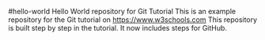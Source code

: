 #hello-world
Hello World repository for Git Tutorial
This is an example repository for the Git tutorial on https://www.w3schools.com
This repository is built step by step in the tutorial.
It now includes steps for GitHub.

